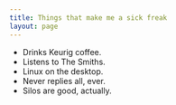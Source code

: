 ```yaml
---
title: Things that make me a sick freak
layout: page
---
```



* Drinks Keurig coffee.
* Listens to The Smiths.
* Linux on the desktop.
* Never replies all, ever.
* Silos are good, actually.